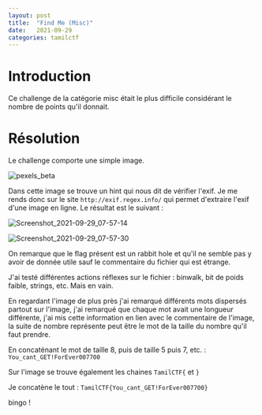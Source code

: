 ```yaml
---
layout: post
title:  "Find Me (Misc)"
date:   2021-09-29
categories: tamilctf
---
```

# Introduction

Ce challenge de la catégorie misc était le plus difficile considérant le nombre de points qu'il donnait.

# Résolution

Le challenge comporte une simple image.

![pexels_beta](https://user-images.githubusercontent.com/16634117/135309770-65a9762c-9e8d-4afd-bfcc-3ba0f75a2ae4.jpg)

Dans cette image se trouve un hint qui nous dit de vérifier l'exif. Je me rends donc sur le site `http://exif.regex.info/` qui permet d'extraire l'exif d'une image en ligne. Le résultat est le suivant : 

![Screenshot_2021-09-29_07-57-14](https://user-images.githubusercontent.com/16634117/135310066-2b42e9a5-6a71-4e3d-97a5-31fa0f7ba129.png)

![Screenshot_2021-09-29_07-57-30](https://user-images.githubusercontent.com/16634117/135310068-0eab9fb7-94d8-4f98-92a7-4930b4dcd9b7.png)

On remarque que le flag présent est un rabbit hole et qu'il ne semble pas y avoir de donnée utile sauf le commentaire du fichier qui est étrange.

J'ai testé différentes actions réflexes sur le fichier : binwalk, bit de poids faible, strings, etc. Mais en vain.

En regardant l'image de plus près j'ai remarqué différents mots dispersés partout sur l'image, j'ai remarqué que chaque mot avait une longueur différente, j'ai mis cette information en lien avec le commentaire de l'image, la suite de nombre représente peut être le mot de la taille du nombre qu'il faut prendre.


En concaténant le mot de taille 8, puis de taille 5 puis 7, etc. : `You_cant_GET!ForEver007700`

Sur l'image se trouve également les chaines `TamilCTF{` et `}`

Je concatène le tout : `TamilCTF{You_cant_GET!ForEver007700}` 

bingo !

